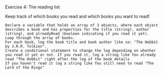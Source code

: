 Exercise 4: The reading list

Keep track of which books you read and which books you want to read!

    Declare a variable that holds an array of 3 objects, where each object describes a book and has properties for the title (string), author (string), and alreadyRead (boolean indicating if you read it yet).
    Loop through the array of books.
    For each book, log the book title and book author like so: "The Hobbit by J.R.R. Tolkien".
    Create a conditional statement to change the log depending on whether you read it yet or not. If you read it, log a string like You already read "The Hobbit" right after the log of the book details
    If you haven't read it log a string like You still need to read "The Lord of the Rings"
